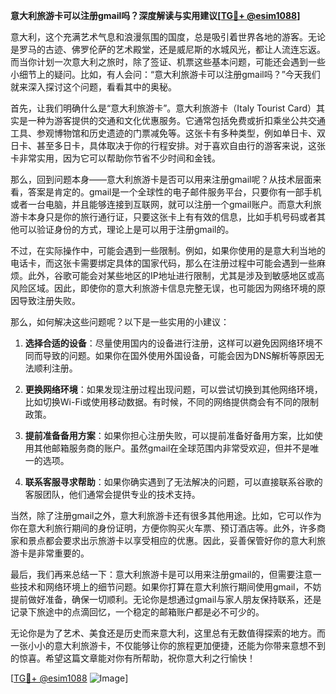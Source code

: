 **意大利旅游卡可以注册gmail吗？深度解读与实用建议[[TG💪+ @esim1088](https://t.me/s/esim1088)]**

意大利，这个充满艺术气息和浪漫氛围的国度，总是吸引着世界各地的游客。无论是罗马的古迹、佛罗伦萨的艺术殿堂，还是威尼斯的水城风光，都让人流连忘返。而当你计划一次意大利之旅时，除了签证、机票这些基本问题，可能还会遇到一些小细节上的疑问。比如，有人会问：“意大利旅游卡可以注册gmail吗？”今天我们就来深入探讨这个问题，看看其中的奥秘。

首先，让我们明确什么是“意大利旅游卡”。意大利旅游卡（Italy Tourist Card）其实是一种为游客提供的交通和文化优惠服务。它通常包括免费或折扣乘坐公共交通工具、参观博物馆和历史遗迹的门票减免等。这张卡有多种类型，例如单日卡、双日卡、甚至多日卡，具体取决于你的行程安排。对于喜欢自由行的游客来说，这张卡非常实用，因为它可以帮助你节省不少时间和金钱。

那么，回到问题本身——意大利旅游卡是否可以用来注册gmail呢？从技术层面来看，答案是肯定的。gmail是一个全球性的电子邮件服务平台，只要你有一部手机或者一台电脑，并且能够连接到互联网，就可以注册一个gmail账户。而意大利旅游卡本身只是你的旅行通行证，只要这张卡上有有效的信息，比如手机号码或者其他可以验证身份的方式，理论上是可以用于注册gmail的。

不过，在实际操作中，可能会遇到一些限制。例如，如果你使用的是意大利当地的电话卡，而这张卡需要绑定具体的国家代码，那么在注册过程中可能会遇到一些麻烦。此外，谷歌可能会对某些地区的IP地址进行限制，尤其是涉及到敏感地区或高风险区域。因此，即使你的意大利旅游卡信息完整无误，也可能因为网络环境的原因导致注册失败。

那么，如何解决这些问题呢？以下是一些实用的小建议：

1. **选择合适的设备**：尽量使用国内的设备进行注册，这样可以避免因网络环境不同而导致的问题。如果你在国外使用外国设备，可能会因为DNS解析等原因无法顺利注册。

2. **更换网络环境**：如果发现注册过程出现问题，可以尝试切换到其他网络环境，比如切换Wi-Fi或使用移动数据。有时候，不同的网络提供商会有不同的限制政策。

3. **提前准备备用方案**：如果你担心注册失败，可以提前准备好备用方案，比如使用其他邮箱服务商的账户。虽然gmail在全球范围内非常受欢迎，但并不是唯一的选项。

4. **联系客服寻求帮助**：如果你确实遇到了无法解决的问题，可以直接联系谷歌的客服团队，他们通常会提供专业的技术支持。

当然，除了注册gmail之外，意大利旅游卡还有很多其他用途。比如，它可以作为你在意大利旅行期间的身份证明，方便你购买火车票、预订酒店等。此外，许多商家和景点都会要求出示旅游卡以享受相应的优惠。因此，妥善保管好你的意大利旅游卡是非常重要的。

最后，我们再来总结一下：意大利旅游卡是可以用来注册gmail的，但需要注意一些技术和网络环境上的细节问题。如果你打算在意大利旅行期间使用gmail，不妨提前做好准备，确保一切顺利。无论你是想通过gmail与家人朋友保持联系，还是记录下旅途中的点滴回忆，一个稳定的邮箱账户都是必不可少的。

无论你是为了艺术、美食还是历史而来意大利，这里总有无数值得探索的地方。而一张小小的意大利旅游卡，不仅能够让你的旅程更加便捷，还能为你带来意想不到的惊喜。希望这篇文章能对你有所帮助，祝你意大利之行愉快！

[[TG💪+ @esim1088](https://t.me/s/esim1088) ![Image](https://i.postimg.cc/4NQfJmqS/Snipaste-2025-05-13-00-14-12.png)]